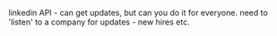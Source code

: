 linkedin API - can get updates, but can you do it for everyone. need to 'listen' to a company for updates - new hires etc.
